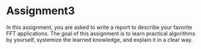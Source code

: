 # Assignment3
In this assignment, you are asked to write a report to describe your favorite FFT applications. The goal of this assignment is to learn practical algorithms by yourself, systemize the learned knowledge, and explain it in a clear way.
